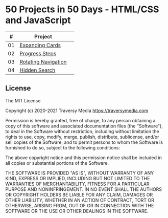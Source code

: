 # 50 Projects in 50 Days - HTML/CSS and JavaScript

|  #  | Project                                                                                                                     |                                                             |
| :-: | --------------------------------------------------------------------------------------------------------------------------- | --------------------------------------------------------------------------------- |
| 01  | [Expanding Cards](https://github.com/R-Berrocal/50-projects-in-50-days/tree/main/expanding-cards)             | 
| 02  | [Progress Steps](https://github.com/R-Berrocal/50-projects-in-50-days/tree/main/progress-steps)              |
| 03  | [Rotating Navigation](https://github.com/R-Berrocal/50-projects-in-50-days/tree/main/rotating-nav-animation)              |
| 04  | [Hidden Search](https://github.com/R-Berrocal/50-projects-in-50-days/tree/main/hidden-search)              |


## License

The MIT License

Copyright (c) 2020-2021 Traversy Media https://traversymedia.com

Permission is hereby granted, free of charge, to any person obtaining a copy
of this software and associated documentation files (the "Software"), to deal
in the Software without restriction, including without limitation the rights
to use, copy, modify, merge, publish, distribute, sublicense, and/or sell
copies of the Software, and to permit persons to whom the Software is
furnished to do so, subject to the following conditions:

The above copyright notice and this permission notice shall be included in
all copies or substantial portions of the Software.

THE SOFTWARE IS PROVIDED "AS IS", WITHOUT WARRANTY OF ANY KIND, EXPRESS OR
IMPLIED, INCLUDING BUT NOT LIMITED TO THE WARRANTIES OF MERCHANTABILITY,
FITNESS FOR A PARTICULAR PURPOSE AND NONINFRINGEMENT. IN NO EVENT SHALL THE
AUTHORS OR COPYRIGHT HOLDERS BE LIABLE FOR ANY CLAIM, DAMAGES OR OTHER
LIABILITY, WHETHER IN AN ACTION OF CONTRACT, TORT OR OTHERWISE, ARISING FROM,
OUT OF OR IN CONNECTION WITH THE SOFTWARE OR THE USE OR OTHER DEALINGS IN
THE SOFTWARE.
